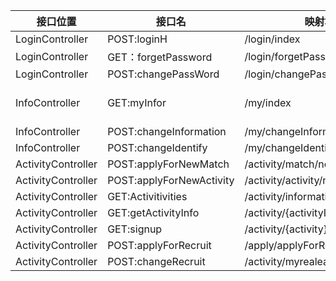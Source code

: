 |接口位置|接口名|映射地址|参数|返回值|
|--------|------|---------|----|------|
|LoginController|POST:loginH|/login/index|id(String), password(String),VerificationCode(String)|succeed(boolean),wrongReason(String)|
|LoginController|GET：forgetPassword|/login/forgetPassword||forgetPassword.html(html)|
|LoginController|POST:changePassWord|/login/changePassword|newPassword|succeed(boolean)|
|InfoController|GET:myInfor|/my/index||index.html(html),Id(String),joiningActivities(String[]),releasingActivities(String []),name(String),class(String),identity(String),Contactinformation(String), Developmentevaluation(String)|
|InfoController|POST:changeInformation|/my/changeInformation|name(String),class(String),Contactinformation(String), Developmentevaluation(String)|succeed(boolean)|
|InfoController|POST:changeIdentify|/my/changeIdentify|identity(String)|succeed(boolean)|
|ActivityController|POST:applyForNewMatch|/activity/match/new|name(String),content(string),wayToRegister(string),regStartDate(string),regEndDate(string),limited(int)|succeed(boolean)|
|ActivityController|POST:applyForNewActivity|/activity/activity/new|name(String),type(string),content(string),wayToRegister(string),regStartDate(string),regEndDate(string),limited(boolean)|succeed(boolean)|
|ActivityController|GET:Activitivities|/activity/information||activities(map(name(string),startDate(string),endDate(String),limited(int))|
|ActivityController|GET:getActivityInfo|/activity/{activityId}|activityName(string)|activity(Activity)|
|ActivityController|GET:signup|/activity/{activity}/signUp||succeed(boolean)|
|ActivityController|POST:applyForRecruit |/apply/applyForRecruit|name(String),type(string),content(string),regStartDate(string),regEndDate(string),limitedNumber(int),details(String)|succeed(boolean)|
|ActivityController|POST:changeRecruit |/activity/myrealeased/{id}/change|name(String),type(string),content(string),regStartDate(string),regEndDate(string),limitedNumber(int),details(String)|succeed(boolean)|
